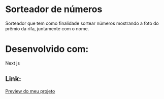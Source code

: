 # Sorteador de números
Sorteador que tem como finalidade sortear números mostrando a foto do prêmio da rifa, juntamente com o nome.

# Desenvolvido com:
Next js

## Link: 
[Preview do meu projeto](https://sorteador-five-alpha.vercel.app/)
